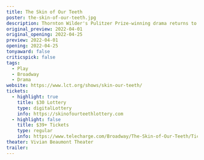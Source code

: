 ```yaml
---
title: The Skin of Our Teeth 
poster: the-skin-of-our-teeth.jpg
description: Thornton Wilder's Pulitzer Prize-winning drama returns to Broadway.
original_preview: 2022-04-01
original_opening: 2022-04-25
preview: 2022-04-01
opening: 2022-04-25
tonyaward: false
criticspick: false
tags: 
  - Play
  - Broadway
  - Drama
website: https://www.lct.org/shows/skin-our-teeth/
tickets:
  - highlight: true
    title: $30 Lottery
    type: digitalLottery
    info: https://skinofourteethlottery.com
  - highlight: false
    title: $39+ Tickets
    type: regular
    info: https://www.telecharge.com/Broadway/The-Skin-of-Our-Teeth/Ticket
theater: Vivian Beaumont Theater
trailer: 
---
```

